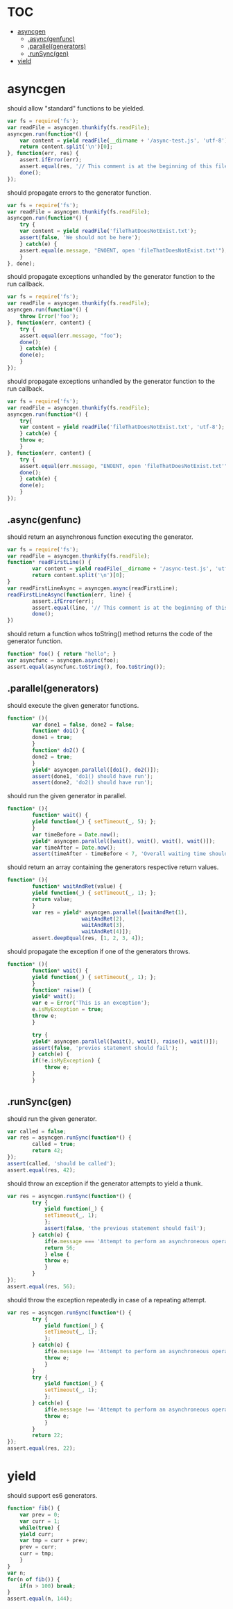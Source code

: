 # TOC
   - [asyncgen](#asyncgen)
     - [.async(genfunc)](#asyncgen-asyncgenfunc)
     - [.parallel(generators)](#asyncgen-parallelgenerators)
     - [.runSync(gen)](#asyncgen-runsyncgen)
   - [yield](#yield)
<a name=""></a>
 
<a name="asyncgen"></a>
# asyncgen
should allow "standard" functions to be yielded.

```js
var fs = require('fs');
var readFile = asyncgen.thunkify(fs.readFile);
asyncgen.run(function*() {
    var content = yield readFile(__dirname + '/async-test.js', 'utf-8');
    return content.split('\n')[0];
}, function(err, res) {
    assert.ifError(err);
    assert.equal(res, '// This comment is at the beginning of this file');
    done();
});
```

should propagate errors to the generator function.

```js
var fs = require('fs');
var readFile = asyncgen.thunkify(fs.readFile);
asyncgen.run(function*() {
    try {
	var content = yield readFile('fileThatDoesNotExist.txt');
	assert(false, 'We should not be here');
    } catch(e) {
	assert.equal(e.message, "ENOENT, open 'fileThatDoesNotExist.txt'");
    }
}, done);
```

should propagate exceptions unhandled by the generator function to the run callback.

```js
var fs = require('fs');
var readFile = asyncgen.thunkify(fs.readFile);
asyncgen.run(function*() {
    throw Error('foo');
}, function(err, content) {
    try {
	assert.equal(err.message, "foo");
	done();
    } catch(e) {
	done(e);
    }
});
```

should propagate exceptions unhandled by the generator function to the run callback.

```js
var fs = require('fs');
var readFile = asyncgen.thunkify(fs.readFile);
asyncgen.run(function*() {
    try{
	var content = yield readFile('fileThatDoesNotExist.txt', 'utf-8');
    } catch(e) {
	throw e;
    }
}, function(err, content) {
    try {
	assert.equal(err.message, "ENOENT, open 'fileThatDoesNotExist.txt'");
	done();
    } catch(e) {
	done(e);
    }
});
```

<a name="asyncgen-asyncgenfunc"></a>
## .async(genfunc)
should return an asynchronous function executing the generator.

```js
var fs = require('fs');
var readFile = asyncgen.thunkify(fs.readFile);
function* readFirstLine() {
		var content = yield readFile(__dirname + '/async-test.js', 'utf-8');
		return content.split('\n')[0];
}
var readFirstLineAsync = asyncgen.async(readFirstLine);
readFirstLineAsync(function(err, line) {
		assert.ifError(err);
		assert.equal(line, '// This comment is at the beginning of this file');
		done();
})
```

should return a function whos toString() method returns the code of the generator function.

```js
function* foo() { return "hello"; }
var asyncfunc = asyncgen.async(foo);
assert.equal(asyncfunc.toString(), foo.toString());
```

<a name="asyncgen-parallelgenerators"></a>
## .parallel(generators)
should execute the given generator functions.

```js
function* (){
	    var done1 = false, done2 = false;
	    function* do1() {
		done1 = true;
	    }
	    function* do2() {
		done2 = true;
	    }
	    yield* asyncgen.parallel([do1(), do2()]);
	    assert(done1, 'do1() should have run');
	    assert(done2, 'do2() should have run');
```

should run the given generator in parallel.

```js
function* (){
	    function* wait() {
		yield function(_) { setTimeout(_, 5); };
	    }
	    var timeBefore = Date.now();
	    yield* asyncgen.parallel([wait(), wait(), wait(), wait()]);
	    var timeAfter = Date.now();
	    assert(timeAfter - timeBefore < 7, 'Overall waiting time should be considerably less than four times the wait');
```

should return an array containing the generators respective return values.

```js
function* (){
	    function* waitAndRet(value) {
		yield function(_) { setTimeout(_, 1); };
		return value;
	    }
	    var res = yield* asyncgen.parallel([waitAndRet(1), 
						waitAndRet(2), 
						waitAndRet(3), 
						waitAndRet(4)]);
	    assert.deepEqual(res, [1, 2, 3, 4]);
```

should propagate the exception if one of the generators throws.

```js
function* (){
	    function* wait() {
		yield function(_) { setTimeout(_, 1); };
	    }
	    function* raise() {
		yield* wait();
		var e = Error('This is an exception');
		e.isMyException = true;
		throw e;
	    }

	    try {
		yield* asyncgen.parallel([wait(), wait(), raise(), wait()]);
		assert(false, 'previos statement should fail');
	    } catch(e) {
		if(!e.isMyException) {
		    throw e;
		}
	    }
```

<a name="asyncgen-runsyncgen"></a>
## .runSync(gen)
should run the given generator.

```js
var called = false;
var res = asyncgen.runSync(function*() {
		called = true;
		return 42;
});
assert(called, 'should be called');
assert.equal(res, 42);
```

should throw an exception if the generator attempts to yield a thunk.

```js
var res = asyncgen.runSync(function*() {
		try {
		    yield function(_) {
			setTimeout(_, 1);
		    };
		    assert(false, 'the previous statement should fail');
		} catch(e) {
		    if(e.message === 'Attempt to perform an asynchroneous operation from runSync()') {
			return 56;
		    } else {
			throw e;
		    }
		}
});
assert.equal(res, 56);
```

should throw the  exception repeatedly in case of a repeating attempt.

```js
var res = asyncgen.runSync(function*() {
		try {
		    yield function(_) {
			setTimeout(_, 1);
		    };
		} catch(e) {
		    if(e.message !== 'Attempt to perform an asynchroneous operation from runSync()') {
			throw e;
		    }
		}
		try {
		    yield function(_) {
			setTimeout(_, 1);
		    };
		} catch(e) {
		    if(e.message !== 'Attempt to perform an asynchroneous operation from runSync()') {
			throw e;
		    }
		}
		return 22;
});
assert.equal(res, 22);
```

<a name="yield"></a>
# yield
should support es6 generators.

```js
function* fib() {
    var prev = 0;
    var curr = 1;
    while(true) {
	yield curr;
	var tmp = curr + prev;
	prev = curr;
	curr = tmp;
    }
}
var n;
for(n of fib()) {
    if(n > 100) break;
}
assert.equal(n, 144);
```

